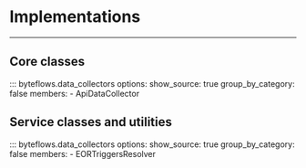 # Implementations

---

## Core classes

::: byteflows.data_collectors
    options:
      show_source: true
      group_by_category: false
      members:
        - ApiDataCollector

## Service classes and utilities

::: byteflows.data_collectors
    options:
      show_source: true
      group_by_category: false
      members:
        - EORTriggersResolver
